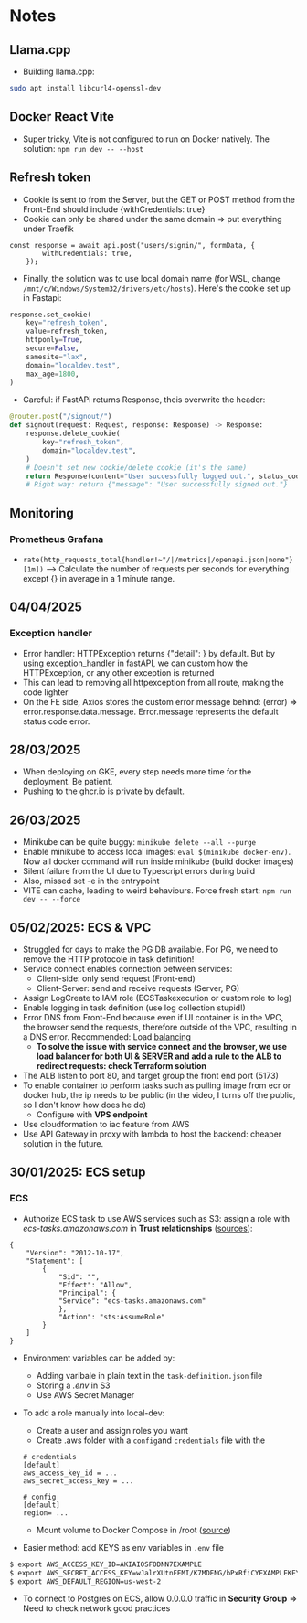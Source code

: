 # Notes

## Llama.cpp
* Building llama.cpp:

```bash
sudo apt install libcurl4-openssl-dev
```

## Docker React Vite
* Super tricky, Vite is not configured to run on Docker natively. The solution: `npm run dev -- --host`

## Refresh token
* Cookie is sent to from the Server, but the GET or POST method from the Front-End should include {withCredentials: true}
* Cookie can only be shared under the same domain => put everything under Traefik
```
const response = await api.post("users/signin/", formData, {
        withCredentials: true,
    });
```
* Finally, the solution was to use local domain name (for WSL, change `/mnt/c/Windows/System32/drivers/etc/hosts`). Here's the cookie set up in Fastapi:

```python
response.set_cookie(
    key="refresh_token",
    value=refresh_token,
    httponly=True,
    secure=False,
    samesite="lax",
    domain="localdev.test",
    max_age=1800,
)
```

* Careful: if FastAPi returns Response, theis overwrite the header:

```python
@router.post("/signout/")
def signout(request: Request, response: Response) -> Response:
    response.delete_cookie(
        key="refresh_token",
        domain="localdev.test",
    )
    # Doesn't set new cookie/delete cookie (it's the same)
    return Response(content="User successfully logged out.", status_code=200,)
    # Right way: return {"message": "User successfully signed out."}

```

## Monitoring
### Prometheus Grafana
* `rate(http_requests_total{handler!~"/|/metrics|/openapi.json|none"}[1m])` --> Calculate the number of requests per seconds for everything except {} in average in a 1 minute range.

## 04/04/2025
### Exception handler
* Error handler: HTTPException returns {"detail": <error message>} by default. But by using exception_handler in fastAPI, we can custom how the HTTPException, or any other exception is returned
* This can lead to removing all httpexception from all route, making the code lighter
* On the FE side, Axios stores the custom error message behind: (error) => error.response.data.message. Error.message represents the default status code error.

## 28/03/2025
* When deploying on GKE, every step needs more time for the deployment. Be patient.
* Pushing to the ghcr.io is private by default.

## 26/03/2025
* Minikube can be quite buggy: `minikube delete --all --purge`
* Enable minikube to access local images: `eval $(minikube docker-env)`. Now all docker command will run inside minikube (build docker images)
* Silent failure from the UI due to Typescript errors during build
* Also, missed set -e in the entrypoint
* VITE can cache, leading to weird behaviours. Force fresh start: `npm run dev -- --force`

## 05/02/2025: ECS & VPC

* Struggled for days to make the PG DB available. For PG, we need to remove the HTTP protocole in task definition!
* Service connect enables connection between services:
    * Client-side: only send request (Front-end)
    * Client-Server: send and receive requests (Server, PG)
* Assign LogCreate to IAM role (ECSTaskexecution or custom role to log)
* Enable logging in task definition (use log collection stupid!)
* Error DNS from Front-End because even if UI container is in the VPC, the browser send the requests, therefore outside of the VPC, resulting in a DNS error. Recommended: Load [balancing](https://repost.aws/questions/QUAwiyQWEuTlGNKKV8tyYdUw/ecs-service-connect-not-able-to-connect-to-backend-from-frontend-application)
    * **To solve the issue with service connect and the browser, we use load balancer for both UI & SERVER and add a rule to the ALB to redirect requests: check Terraform solution**
* The ALB listen to port 80, and target group the front end port (5173)
* To enable container to perform tasks such as pulling image from ecr or docker hub, the ip needs to be public (in the video, I turns off the public, so I don't know how does he do)
    * Configure with **VPS endpoint**
* Use cloudformation to iac feature from AWS
* Use API Gateway in proxy with lambda to host the backend: cheaper solution in the future.
 

## 30/01/2025: ECS setup

### ECS

* Authorize ECS task to use AWS services such as S3: assign a role with *ecs-tasks.amazonaws.com* in **Trust relationships** ([sources](https://repost.aws/knowledge-center/ecs-unable-to-assume-role)):

```
{
    "Version": "2012-10-17",
    "Statement": [
        {
            "Sid": "",
            "Effect": "Allow",
            "Principal": {
            "Service": "ecs-tasks.amazonaws.com"
            },
            "Action": "sts:AssumeRole"
        }
    ]
}
```

*  Environment variables can be added by:
    * Adding varibale in plain text in the `task-definition.json` file
    * Storing a *.env* in S3
    * Use AWS Secret Manager

*  To add a role manually into local-dev:
    * Create a user and assign roles you want
    * Create .aws folder with a `config`and `credentials` file with the 

    ```
    # credentials
    [default]
    aws_access_key_id = ...
    aws_secret_access_key = ...
    ```

    ```
    # config
    [default]
    region= ...
    ```
    * Mount volume to Docker Compose in /root ([source](https://stackoverflow.com/questions/49502552/pass-aws-role-supplied-credentials-to-docker-container))

* Easier method: add KEYS as env variables in `.env` file

```bash
$ export AWS_ACCESS_KEY_ID=AKIAIOSFODNN7EXAMPLE
$ export AWS_SECRET_ACCESS_KEY=wJalrXUtnFEMI/K7MDENG/bPxRfiCYEXAMPLEKEY
$ export AWS_DEFAULT_REGION=us-west-2
```

* To connect to Postgres on ECS, allow 0.0.0.0 traffic in **Security Group** => Need to check network good practices


